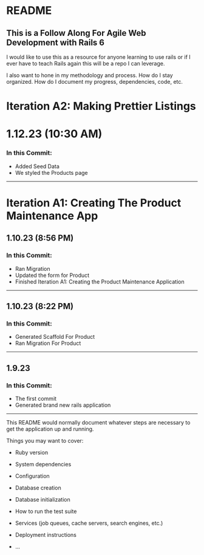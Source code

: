 # README

## This is a Follow Along For Agile Web Development with Rails 6
I would like to use this as a resource for anyone learning to use rails or
if I ever have to teach Rails again this will be a repo I can leverage.

I also want to hone in my methodology and process. How do I stay organized.
How do I document my progress, dependencies, code, etc.

# Iteration A2: Making Prettier Listings

# 1.12.23 (10:30 AM)
### In this Commit: 
- Added Seed Data
- We styled the Products page


---
#  Iteration A1: Creating The Product Maintenance App

## 1.10.23 (8:56 PM)

### In this Commit: 
- Ran Migration
- Updated the form for Product
- Finished Iteration A1: Creating the Product Maintenance Application

---
## 1.10.23 (8:22 PM)

### In this Commit:
- Generated Scaffold For Product
- Ran Migration For Product

---
## 1.9.23

### In this Commit:
- The first commit
- Generated brand new rails application

---

This README would normally document whatever steps are necessary to get the
application up and running.

Things you may want to cover:

* Ruby version

* System dependencies

* Configuration

* Database creation

* Database initialization

* How to run the test suite

* Services (job queues, cache servers, search engines, etc.)

* Deployment instructions

* ...
